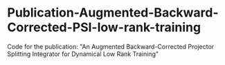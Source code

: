 # Publication-Augmented-Backward-Corrected-PSI-low-rank-training
Code for the publication: "An Augmented Backward-Corrected Projector Splitting Integrator for Dynamical Low Rank Training"
